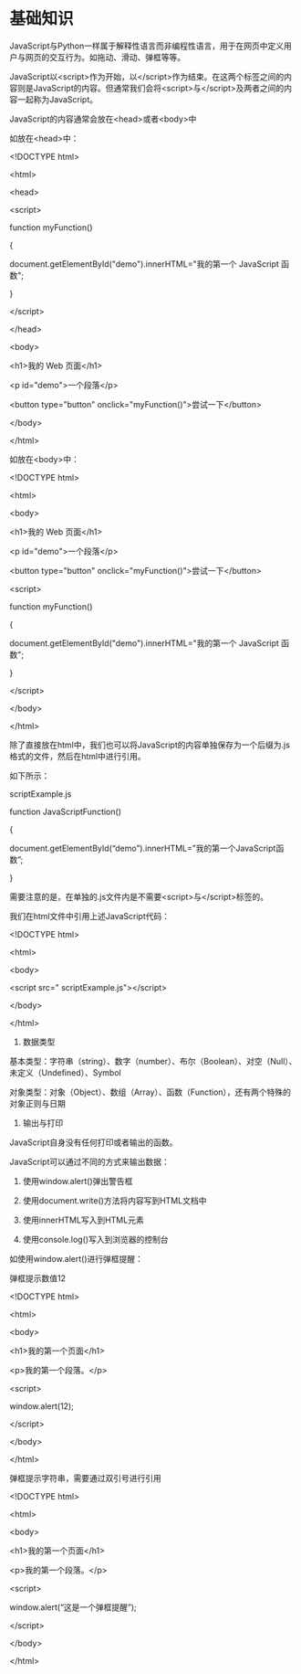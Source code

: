 # 基础知识

JavaScript与Python一样属于解释性语言而非编程性语言，用于在网页中定义用户与网页的交互行为。如拖动、滑动、弹框等等。

JavaScript以\<script\>作为开始，以\</script\>作为结束。在这两个标签之间的内容则是JavaScript的内容。但通常我们会将\<script\>与\</script\>及两者之间的内容一起称为JavaScript。

JavaScript的内容通常会放在\<head\>或者\<body\>中

如放在\<head\>中：

\<!DOCTYPE html\>

\<html\>

\<head\>

\<script\>

function myFunction()

{

document.getElementById("demo").innerHTML="我的第一个 JavaScript 函数";

}

\</script\>

\</head\>

\<body\>

\<h1\>我的 Web 页面\</h1\>

\<p id="demo"\>一个段落\</p\>

\<button type="button" onclick="myFunction()"\>尝试一下\</button\>

\</body\>

\</html\>

如放在\<body\>中：

\<!DOCTYPE html\>

\<html\>

\<body\>

\<h1\>我的 Web 页面\</h1\>

\<p id="demo"\>一个段落\</p\>

\<button type="button" onclick="myFunction()"\>尝试一下\</button\>

\<script\>

function myFunction()

{

document.getElementById("demo").innerHTML="我的第一个 JavaScript 函数";

}

\</script\>

\</body\>

\</html\>

除了直接放在html中，我们也可以将JavaScript的内容单独保存为一个后缀为.js格式的文件，然后在html中进行引用。

如下所示：

scriptExample.js

function JavaScriptFunction()

{

document.getElementById(“demo”).innerHTML=”我的第一个JavaScript函数”;

}

需要注意的是，在单独的.js文件内是不需要\<script\>与\</script\>标签的。

我们在html文件中引用上述JavaScript代码：

\<!DOCTYPE html\>

\<html\>

\<body\>

\<script src=" scriptExample.js"\>\</script\>

\</body\>

\</html\>

1.  数据类型

基本类型：字符串（string）、数字（number）、布尔（Boolean）、对空（Null）、未定义（Undefined）、Symbol

对象类型：对象（Object）、数组（Array）、函数（Function），还有两个特殊的对象正则与日期

1.  输出与打印

JavaScript自身没有任何打印或者输出的函数。

JavaScript可以通过不同的方式来输出数据：

1.  使用window.alert()弹出警告框

2.  使用document.write()方法将内容写到HTML文档中

3.  使用innerHTML写入到HTML元素

4.  使用console.log()写入到浏览器的控制台

如使用window.alert()进行弹框提醒：

弹框提示数值12

\<!DOCTYPE html\>

\<html\>

\<body\>

\<h1\>我的第一个页面\</h1\>

\<p\>我的第一个段落。\</p\>

\<script\>

window.alert(12);

\</script\>

\</body\>

\</html\>

弹框提示字符串，需要通过双引号进行引用

\<!DOCTYPE html\>

\<html\>

\<body\>

\<h1\>我的第一个页面\</h1\>

\<p\>我的第一个段落。\</p\>

\<script\>

window.alert(“这是一个弹框提醒”);

\</script\>

\</body\>

\</html\>
